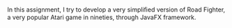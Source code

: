 In this assignment, I try to develop a very simpliﬁed version of Road Fighter, a very popular Atari game in nineties, through JavaFX framework.
